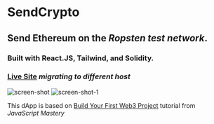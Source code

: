 # SendCrypto
## Send Ethereum on the *Ropsten test network*. ##
### Built with React.JS, Tailwind, and Solidity. ####
   
### [Live Site](https://greysonnn.dev)   *migrating to different host*
   
<img src="https://user-images.githubusercontent.com/25331809/151646683-4e01165f-b5dd-4595-810e-5ee6bc770319.PNG" alt="screen-shot" title="screen-shot"/>
<img src="https://user-images.githubusercontent.com/25331809/151646686-d589f3b9-ca04-4466-a258-a61c9552759d.PNG" alt="screen-shot-1" title="screen-shot-1"/>

This dApp is based on [Build Your First Web3 Project](https://www.youtube.com/watch?v=Wn_Kb3MR_cU&t=10192s) tutorial from *JavaScript Mastery*
